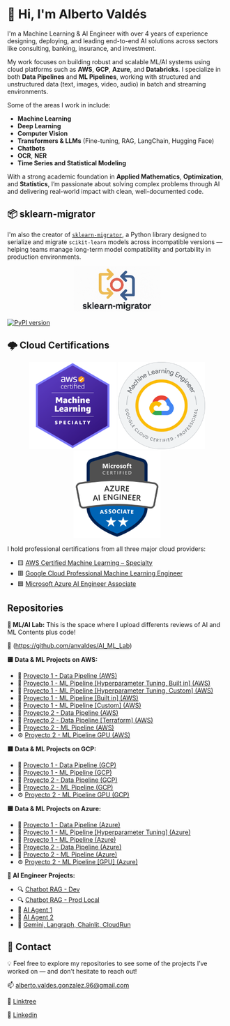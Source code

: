 # 👋 Hi, I'm Alberto Valdés

I'm a Machine Learning & AI Engineer with over 4 years of experience designing, deploying, and leading end-to-end AI solutions across sectors like consulting, banking, insurance, and investment.

My work focuses on building robust and scalable ML/AI systems using cloud platforms such as **AWS**, **GCP**, **Azure**, and **Databricks**. I specialize in both **Data Pipelines** and **ML Pipelines**, working with structured and unstructured data (text, images, video, audio) in batch and streaming environments.

Some of the areas I work in include:

- **Machine Learning**
- **Deep Learning**
- **Computer Vision**
- **Transformers & LLMs** (Fine-tuning, RAG, LangChain, Hugging Face)
- **Chatbots**
- **OCR**, **NER** 
- **Time Series and Statistical Modeling**

With a strong academic foundation in **Applied Mathematics**, **Optimization**, and **Statistics**, I’m passionate about solving complex problems through AI and delivering real-world impact with clean, well-documented code.

## 📦 sklearn-migrator

I'm also the creator of [`sklearn-migrator`](https://github.com/anvaldes/sklearn-migrator), a Python library designed to serialize and migrate `scikit-learn` models across incompatible versions — helping teams manage long-term model compatibility and portability in production environments.

<p align="center">
  <img src="images/Logo_Lateral.png" alt="sklearn-migrator" width="200"/>
</p>

[![PyPI version](https://badge.fury.io/py/sklearn-migrator.svg)](https://pypi.org/project/sklearn-migrator/)

## 🌩️ Cloud Certifications

<p align="center">
  <img src="images/AWS_C.png" alt="AWS" width="200"/>
  <img src="images/GCP_C.png" alt="GCP" width="200"/>
  <img src="images/Azure_C.png" alt="Azure" width="200"/>
</p>

I hold professional certifications from all three major cloud providers:

- 🟨 [AWS Certified Machine Learning – Specialty](https://www.credly.com/badges/1e3275e2-d697-4990-86c6-747d9381afbd/public_url)
- 🟥 [Google Cloud Professional Machine Learning Engineer](https://www.credly.com/badges/3db1493e-cd2a-4af9-ae30-94cced9c5922/public_url)
- 🟦 [Microsoft Azure AI Engineer Associate](https://learn.microsoft.com/api/credentials/share/es-mx/AlbertoAndrsValdsGonzlez-3252/A7E0820F404909B7?sharingId=155C173A91C1B5E3)

## Repositories

**🧠 ML/AI Lab:** This is the space where I upload differents reviews of AI and ML Contents plus code!  

🔗 (https://github.com/anvaldes/AI_ML_Lab)

**🟨 Data & ML Projects on AWS:**
- 📁 [Proyecto 1 - Data Pipeline (AWS)](https://github.com/anvaldes/proyecto_1_data_aws)
- 🤖 [Proyecto 1 - ML Pipeline [Hyperparameter Tuning, Built in] (AWS)](https://github.com/anvaldes/proyecto_1_ml_aws_hpt_built_in)
- 🤖 [Proyecto 1 - ML Pipeline [Hyperparameter Tuning, Custom] (AWS)](https://github.com/anvaldes/proyecto_1_ml_aws_hpt_custom)
- 🤖 [Proyecto 1 - ML Pipeline [Built in] (AWS)](https://github.com/anvaldes/proyecto_1_ml_aws_pipeline_built_in)
- 🤖 [Proyecto 1 - ML Pipeline [Custom] (AWS)](https://github.com/anvaldes/proyecto_1_ml_aws_pipeline_custom)
- 📁 [Proyecto 2 - Data Pipeline (AWS)](https://github.com/anvaldes/proyecto_2_data_aws)
- 📁 [Proyecto 2 - Data Pipeline [Terraform] (AWS)](https://github.com/anvaldes/proyecto_2_data_aws_terraform)
- 🤖 [Proyecto 2 - ML Pipeline (AWS)](https://github.com/anvaldes/proyecto_2_ml_aws)
- ⚙️ [Proyecto 2 - ML Pipeline GPU (AWS)](https://github.com/anvaldes/proyecto_2_ml_aws_gpu)

**🟥 Data & ML Projects on GCP:**
- 📁 [Proyecto 1 - Data Pipeline (GCP)](https://github.com/anvaldes/proyecto_1_data_gcp)
- 🤖 [Proyecto 1 - ML Pipeline (GCP)](https://github.com/anvaldes/proyecto_1_ml_gcp)
- 📁 [Proyecto 2 - Data Pipeline (GCP)](https://github.com/anvaldes/proyecto_2_data_gcp)
- 🤖 [Proyecto 2 - ML Pipeline (GCP)](https://github.com/anvaldes/proyecto_2_ml_gcp)
- ⚙️ [Proyecto 2 - ML Pipeline GPU (GCP)](https://github.com/anvaldes/proyecto_2_ml_gcp_gpu)

**🟦 Data & ML Projects on Azure:**
- 📁 [Proyecto 1 - Data Pipeline (Azure)](https://github.com/anvaldes/proyecto_1_data_azure)
- 🤖 [Proyecto 1 - ML Pipeline [Hyperparameter Tuning] (Azure)](https://github.com/anvaldes/proyecto_1_ml_azure_hpt)
- 🤖 [Proyecto 1 - ML Pipeline (Azure)](https://github.com/anvaldes/proyecto_1_ml_azure_pipeline)
- 📁 [Proyecto 2 - Data Pipeline (Azure)](https://github.com/anvaldes/proyecto_2_data_azure)
- 🤖 [Proyecto 2 - ML Pipeline (Azure)](https://github.com/anvaldes/proyecto_2_ml_azure)
- ⚙️ [Proyecto 2 - ML Pipeline [GPU] (Azure)](https://github.com/anvaldes/proyecto_2_ml_azure_gpu)

**🤖 AI Engineer Projects:**
- 🔍 [Chatbot RAG - Dev](https://github.com/anvaldes/chatbot_RAG_dev)
- 🔍 [Chatbot RAG - Prod Local](https://github.com/anvaldes/chatbot_RAG_prod_local)
- 📡 [AI Agent 1](https://github.com/anvaldes/ai_agent_1)
- 📡 [AI Agent 2](https://github.com/anvaldes/ai_agent_2)
- 🦜 [Gemini, Langraph, Chainlit, CloudRun](https://github.com/anvaldes/cloudrun_chainlit_lg)

## 📩 Contact

💡 Feel free to explore my repositories to see some of the projects I’ve worked on — and don’t hesitate to reach out!

📫 alberto.valdes.gonzalez.96@gmail.com

🔗 [Linktree](https://linktr.ee/beto_valdes_g)

💼 [Linkedin](https://www.linkedin.com/in/alberto-andres-valdes-gonzalez)
